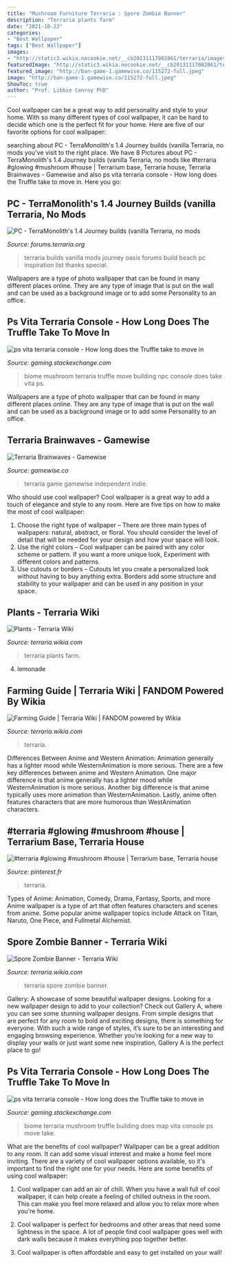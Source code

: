 ```yaml
---
title: "Mushroom Furniture Terraria : Spore Zombie Banner"
description: "Terraria plants farm"
date: "2021-10-23"
categories:
- "Best Wallpaper"
tags: ["Best Wallpaper"]
images:
- "http://static3.wikia.nocookie.net/__cb20131117082861/terraria/images/9/98/Terraria_2013-11-17_09-24-01-77.jpg"
featuredImage: "http://static3.wikia.nocookie.net/__cb20131117082861/terraria/images/9/98/Terraria_2013-11-17_09-24-01-77.jpg"
featured_image: "http://ban-game-1.gamewise.co/115272-full.jpeg"
image: "http://ban-game-1.gamewise.co/115272-full.jpeg"
ShowToc: true
author: "Prof. Libbie Conroy PhD"
---
```



Cool wallpaper can be a great way to add personality and style to your home. With so many different types of cool wallpaper, it can be hard to decide which one is the perfect fit for your home. Here are five of our favorite options for cool wallpaper: 

	

		
searching about PC - TerraMonolith&#039;s 1.4 Journey builds (vanilla Terraria, no mods you've visit to the right place. We have 8 Pictures about PC - TerraMonolith&#039;s 1.4 Journey builds (vanilla Terraria, no mods like #terraria #glowing #mushroom #house | Terrarium base, Terraria house, Terraria Brainwaves - Gamewise and also ps vita terraria console - How long does the Truffle take to move in. Here you go:
		
    
## PC - TerraMonolith&#039;s 1.4 Journey Builds (vanilla Terraria, No Mods

<img loading=lazy src="https://forums.terraria.org/index.php?attachments/05desertbiome-png.293682/" onerror="this.onerror=null;this.src='https://tse2.mm.bing.net/th?id=OIP.YgZ_JSMZYWxnjL8Hnj7MNQHaDr&amp;pid=15.1';" alt="PC - TerraMonolith&#039;s 1.4 Journey builds (vanilla Terraria, no mods">

_Source: forums.terraria.org_

>terraria builds vanilla mods journey oasis forums build beach pc inspiration list thanks special. 

	



Wallpapers are a type of photo wallpaper that can be found in many different places online. They are any type of image that is put on the wall and can be used as a background image or to add some Personality to an office.

    
## Ps Vita Terraria Console - How Long Does The Truffle Take To Move In

<img loading=lazy src="https://i.stack.imgur.com/didIh.jpg" onerror="this.onerror=null;this.src='https://tse3.mm.bing.net/th?id=OIP.CSaYGy9Ubd0qkF6NqELr8AHaEM&amp;pid=15.1';" alt="ps vita terraria console - How long does the Truffle take to move in">

_Source: gaming.stackexchange.com_

>biome mushroom terraria truffle move building npc console does take vita ps. 

	



Wallpapers are a type of photo wallpaper that can be found in many different places online. They are any type of image that is put on the wall and can be used as a background image or to add some Personality to an office.

    
## Terraria Brainwaves - Gamewise

<img loading=lazy src="http://ban-game-1.gamewise.co/115272-full.jpeg" onerror="this.onerror=null;this.src='https://tse3.mm.bing.net/th?id=OIP.5gnl74nr5etQeitgUxhd6QHaCP&amp;pid=15.1';" alt="Terraria Brainwaves - Gamewise">

_Source: gamewise.co_

>terraria game gamewise independent indie. 

	

Who should use cool wallpaper?
Cool wallpaper is a great way to add a touch of elegance and style to any room. Here are five tips on how to make the most of cool wallpaper: 
1) Choose the right type of wallpaper – There are three main types of wallpapers: natural, abstract, or floral. You should consider the level of detail that will be needed for your design and how your space will look. 
2) Use the right colors – Cool wallpaper can be paired with any color scheme or pattern. If you want a more unique look, Experiment with different colors and patterns. 
3) Use cutouts or borders – Cutouts let you create a personalized look without having to buy anything extra. Borders add some structure and stability to your wallpaper and can be used in any position in your space.

    
## Plants - Terraria Wiki

<img loading=lazy src="http://img1.wikia.nocookie.net/__cb20110613052127/terraria/images/thumb/5/52/Mushroom_Farm.jpg/500px-Mushroom_Farm.jpg" onerror="this.onerror=null;this.src='https://tse1.mm.bing.net/th?id=OIP.JriR_bspdEVT62MiS-uh-wHaFj&amp;pid=15.1';" alt="Plants - Terraria Wiki">

_Source: terraria.wikia.com_

>terraria plants farm. 

	

4. lemonade 

    
## Farming Guide | Terraria Wiki | FANDOM Powered By Wikia

<img loading=lazy src="https://vignette1.wikia.nocookie.net/terraria/images/5/5e/Mushroom1farming.png/revision/latest?cb=20110617164326" onerror="this.onerror=null;this.src='https://tse3.mm.bing.net/th?id=OIP.D-DJIaK5z24yCKqhJV0aHwHaFC&amp;pid=15.1';" alt="Farming Guide | Terraria Wiki | FANDOM powered by Wikia">

_Source: terraria.wikia.com_

>terraria. 

	

Differences Between Anime and Western Animation: Animation generally has a lighter mood while WesternAnimation is more serious.
There are a few key differences between anime and Western Animation. One major difference is that anime generally has a lighter mood while WesternAnimation is more serious. Another big difference is that anime typically uses more animation than WesternAnimation. Lastly, anime often features characters that are more humorous than WestAnimation characters.

    
## #terraria #glowing #mushroom #house | Terrarium Base, Terraria House

<img loading=lazy src="https://i.pinimg.com/originals/0b/b4/df/0bb4df6286514cab1646d41562ee6d50.png" onerror="this.onerror=null;this.src='https://tse3.mm.bing.net/th?id=OIP.CjwIgWbCP25M9LQi1tuekwHaGY&amp;pid=15.1';" alt="#terraria #glowing #mushroom #house | Terrarium base, Terraria house">

_Source: pinterest.fr_

>terraria. 

	

Types of Anime: Animation, Comedy, Drama, Fantasy, Sports, and more
Anime wallpaper is a type of art that often features characters and scenes from anime. Some popular anime wallpaper topics include Attack on Titan, Naruto, One Piece, and Fullmetal Alchemist.

    
## Spore Zombie Banner - Terraria Wiki

<img loading=lazy src="http://static3.wikia.nocookie.net/__cb20131117082861/terraria/images/9/98/Terraria_2013-11-17_09-24-01-77.jpg" onerror="this.onerror=null;this.src='https://tse3.mm.bing.net/th?id=OIP.mX9AKZzXgB4nVVFEKApkEAHaFn&amp;pid=15.1';" alt="Spore Zombie Banner - Terraria Wiki">

_Source: terraria.wikia.com_

>terraria spore zombie banner. 

	

Gallery: A showcase of some beautiful wallpaper designs.
Looking for a new wallpaper design to add to your collection? Check out Gallery A, where you can see some stunning wallpaper designs. From simple designs that are perfect for any room to bold and exciting designs, there is something for everyone. With such a wide range of styles, it’s sure to be an interesting and engaging browsing experience. Whether you’re looking for a new way to display your walls or just want some new inspiration, Gallery A is the perfect place to go!





	
	
    
## Ps Vita Terraria Console - How Long Does The Truffle Take To Move In

<img loading=lazy src="https://i.stack.imgur.com/Qkdy7.jpg" onerror="this.onerror=null;this.src='https://tse3.mm.bing.net/th?id=OIP.uhPOmPgdd4MlZgkgEVq1YQHaEM&amp;pid=15.1';" alt="ps vita terraria console - How long does the Truffle take to move in">

_Source: gaming.stackexchange.com_

>biome terraria mushroom truffle building does map vita console ps move take. 

	

What are the benefits of cool wallpaper?
Wallpaper can be a great addition to any room. It can add some visual interest and make a home feel more inviting. There are a variety of cool wallpaper options available, so it's important to find the right one for your needs. Here are some benefits of using cool wallpaper: 
1. Cool wallpaper can add an air of chill. When you have a wall full of cool wallpaper, it can help create a feeling of chilled outness in the room. This can make you feel more relaxed and allow you to relax more when you're home. 

2. Cool wallpaper is perfect for bedrooms and other areas that need some lightness in the space. A lot of people find cool wallpaper goes well with dark walls because it makes everything pop together better. 

3. Cool wallpaper is often affordable and easy to get installed on your wall!

